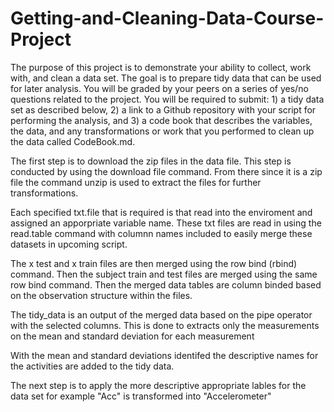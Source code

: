 # Getting-and-Cleaning-Data-Course-Project
The purpose of this project is to demonstrate your ability to collect, work with, and clean a data set. The goal is to prepare tidy data that can be used for later analysis. You will be graded by your peers on a series of yes/no questions related to the project. You will be required to submit: 1) a tidy data set as described below, 2) a link to a Github repository with your script for performing the analysis, and 3) a code book that describes the variables, the data, and any transformations or work that you performed to clean up the data called CodeBook.md. 

The first step is to download the zip files in the data file.  This step is conducted by using the download file command.  From there since it is a zip file the command unzip is used to extract the files for further transformations. 

Each specified txt.file that is required is that read into the enviroment and assigned an apporpriate variable name.  These txt files are read in using the read.table command with columnn names included to easily merge these datasets in upcoming script. 

The x test and x train files are then merged using the row bind (rbind) command.  Then the subject train and test files are merged using the same row bind command.  Then the merged data tables are column binded based on the observation structure within the files.  

The tidy_data is an output of the merged data based on the pipe operator with the selected columns.  This is done to extracts only the measurements on the mean and standard deviation for each measurement

With the mean and standard deviations identifed the descriptive names for the activities are added to the tidy data. 

The next step is to apply the more descriptive appropriate lables for the data set for example "Acc" is transformed into "Accelerometer"


